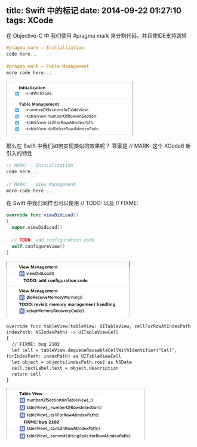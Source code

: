 title: Swift 中的标记
date: 2014-09-22 01:27:10
tags: XCode
---

在 Objective-C 中 我们使用 #pragma mark 来分割代码，并且使IDE支持跳转

```Objective-C
#pragma mark – Initialization 
code here...
 
#pragma mark – Table Management
more code here...
```

![xcode-mark](/img/xcode-mark.png)

那么在 Swift 中我们如何实现类似的效果呢？
答案是 // MARK: 这个 XCode6 新引入的特性

```Swift
// MARK: - Initialization
code here...
 
// MARK: - View Management
more code here...

```

在 Swift 中我们同样也可以使用 // TODO: 以及 // FIXME:

```Swift
override func viewDidLoad()
{
  super.viewDidLoad()
 
  // TODO: add configuration code
  self.configureView()
}
```

![xcode-todo](/img/xcode-todo.png)

```
override func tableView(tableView: UITableView, cellForRowAtIndexPath indexPath: NSIndexPath) -> UITableViewCell
{
  // FIXME: bug 2102
  let cell = tableView.dequeueReusableCellWithIdentifier("Cell", forIndexPath: indexPath) as UITableViewCell
  let object = objects[indexPath.row] as NSDate
  cell.textLabel.text = object.description
  return cell
}
```

![xcode-fixme](/img/xcode-fixme.png)